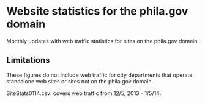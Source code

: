 # Website statistics for the phila.gov domain

Monthly updates with web traffic statistics for sites on the phila.gov domain.

## Limitations

These figures do not include web traffic for city departments that operate standalone web sites or sites not on the phila.gov domain. 

SiteStats0114.csv: covers web traffic from 12/5, 2013 - 1/5/14.